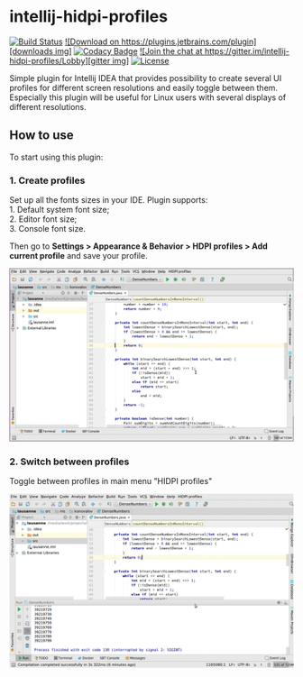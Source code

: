 # intellij-hidpi-profiles

[![Build Status][travis img]][travis]
[![Download on https://plugins.jetbrains.com/plugin][downloads img]][downloads]
[![Codacy Badge][codacy img]][codacy]
[![Join the chat at https://gitter.im/intellij-hidpi-profiles/Lobby][gitter img]][gitter]
[![License][license img]][license]

Simple plugin for Intellij IDEA that provides possibility to create several UI profiles for different screen resolutions and easily toggle between them.
Especially this plugin will be useful for Linux users with several displays of different resolutions.

## How to use

To start using this plugin:

### 1. Create profiles

Set up all the fonts sizes in your IDE. Plugin supports:  
    1. Default system font size;  
    2. Editor font size;  
    3. Console font size.  
        
Then go to **Settings > Appearance & Behavior > HDPI profiles > Add current profile** and save your profile.

![create profile](/_preview/create_profile.gif)

### 2. Switch between profiles

Toggle between profiles in main menu "HIDPI profiles"

![switch profile](/_preview/switch_profile.gif)

[travis]:https://travis-ci.org/mskonovalov/intellij-hidpi-profiles
[travis img]:https://travis-ci.org/mskonovalov/intellij-hidpi-profiles.svg?branch=2017.1
[codacy]:https://www.codacy.com/app/mskonovalov/intellij-hidpi-profiles?utm_source=github.com&utm_medium=referral&utm_content=mskonovalov/intellij-hidpi-profiles&utm_campaign=badger
[codacy img]:https://api.codacy.com/project/badge/Grade/2e383d972ce14195897fda7215dad868
[gitter]:https://gitter.im/intellij-hidpi-profiles/Lobby?utm_source=badge&utm_medium=badge&utm_campaign=pr-badge&utm_content=badge
[gitter img]:https://badges.gitter.im/intellij-hidpi-profiles/Lobby.svg
[license]:LICENSE
[license img]:https://img.shields.io/badge/License-MIT-blue.svg
[downloads]:https://plugins.jetbrains.com/plugin/9541
[downloads img]:https://img.shields.io/badge/downloads-28-yellowgreen.svg
